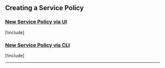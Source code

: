 ## Creating a Service Policy

### [New Service Policy via UI](#tab/tabid-new-service-policy-ui)

[!include[](create-service-policy-ui.md)]

### [New Service Policy via CLI](#tab/tabid-new-service-policy-cli)

[!include[](create-service-policy-cli.md)]

***
